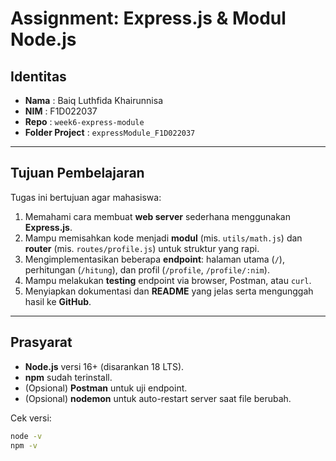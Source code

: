 # Assignment: Express.js & Modul Node.js

## Identitas

- **Nama** : Baiq Luthfida Khairunnisa
- **NIM** : F1D022037
- **Repo** : `week6-express-module`
- **Folder Project** : `expressModule_F1D022037`

---

## Tujuan Pembelajaran

Tugas ini bertujuan agar mahasiswa:

1. Memahami cara membuat **web server** sederhana menggunakan **Express.js**.
2. Mampu memisahkan kode menjadi **modul** (mis. `utils/math.js`) dan **router** (mis. `routes/profile.js`) untuk struktur yang rapi.
3. Mengimplementasikan beberapa **endpoint**: halaman utama (`/`), perhitungan (`/hitung`), dan profil (`/profile`, `/profile/:nim`).
4. Mampu melakukan **testing** endpoint via browser, Postman, atau `curl`.
5. Menyiapkan dokumentasi dan **README** yang jelas serta mengunggah hasil ke **GitHub**.

---

## Prasyarat

- **Node.js** versi 16+ (disarankan 18 LTS).
- **npm** sudah terinstall.
- (Opsional) **Postman** untuk uji endpoint.
- (Opsional) **nodemon** untuk auto-restart server saat file berubah.

Cek versi:

```bash
node -v
npm -v
```
